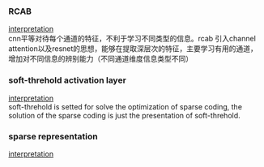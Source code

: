 ### RCAB
[interpretation](https://zhuanlan.zhihu.com/p/65469586)   
    cnn平等对待每个通道的特征，不利于学习不同类型的信息。rcab 引入channel attention以及resnet的思想，能够在提取深层次的特征，主要学习有用的通道，
    增加对不同信息的辨别能力（不同通道维度信息类型不同）
### soft-threhold activation layer
[interpretation](https://blog.csdn.net/jbb0523/article/details/52103257)    
    soft-threhold is setted for solve the optimization of sparse coding, the solution of the sparse coding is just the presentation of soft-threhold.
### sparse representation
[interpretation](https://blog.csdn.net/weixin_43194305/article/details/108783971)
